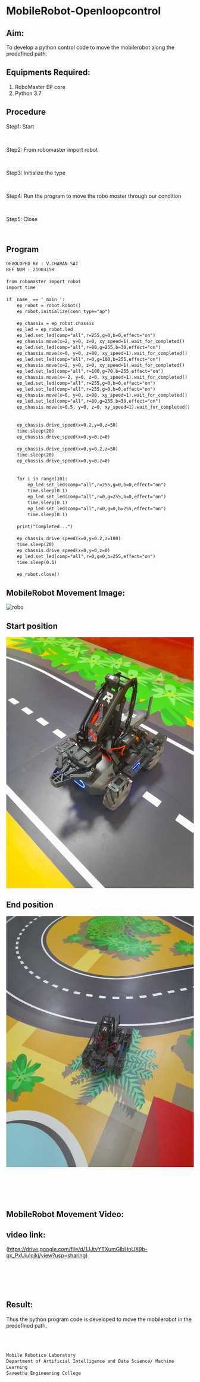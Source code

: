 # MobileRobot-Openloopcontrol
## Aim:

To develop a python control code to move the mobilerobot along the predefined path.

## Equipments Required:
1. RoboMaster EP core
2. Python 3.7

## Procedure

Step1:  Start

<br/>

Step2: From robomaster import robot

<br/>

Step3: Initialize the type

<br/>

Step4: Run the program to move the robo moster through our condition 

<br/>

Step5: Close

<br/>

## Program
```
DEVOLOPED BY : V.CHARAN SAI
REF NUM : 21003158

from robomaster import robot
import time

if _name_ == '_main_':
    ep_robot = robot.Robot()
    ep_robot.initialize(conn_type="ap")

    ep_chassis = ep_robot.chassis
    ep_led = ep_robot.led
    ep_led.set_led(comp="all",r=255,g=0,b=0,effect="on")   
    ep_chassis.move(x=2, y=0, z=0, xy_speed=1).wait_for_completed()
    ep_led.set_led(comp="all",r=80,g=255,b=30,effect="on")
    ep_chassis.move(x=0, y=0, z=80, xy_speed=1).wait_for_completed()
    ep_led.set_led(comp="all",r=0,g=100,b=255,effect="on")
    ep_chassis.move(x=2, y=0, z=0, xy_speed=1).wait_for_completed()
    ep_led.set_led(comp="all",r=100,g=70,b=255,effect="on")
    ep_chassis.move(x=-2, y=0, z=0, xy_speed=1).wait_for_completed()
    ep_led.set_led(comp="all",r=255,g=0,b=0,effect="on")  
    ep_led.set_led(comp="all",r=255,g=0,b=0,effect="on")  
    ep_chassis.move(x=0, y=0, z=90, xy_speed=1).wait_for_completed()
    ep_led.set_led(comp="all",r=80,g=255,b=30,effect="on")
    ep_chassis.move(x=0.5, y=0, z=0, xy_speed=1).wait_for_completed()
  

    ep_chassis.drive_speed(x=0.2,y=0,z=50)
    time.sleep(20)
    ep_chassis.drive_speed(x=0,y=0,z=0)

    ep_chassis.drive_speed(x=0,y=0.2,z=50)
    time.sleep(20)
    ep_chassis.drive_speed(x=0,y=0,z=0)

   
    for i in range(10):
        ep_led.set_led(comp="all",r=255,g=0,b=0,effect="on")   
        time.sleep(0.1)
        ep_led.set_led(comp="all",r=0,g=255,b=0,effect="on")
        time.sleep(0.1)
        ep_led.set_led(comp="all",r=0,g=0,b=255,effect="on")
        time.sleep(0.1)        
    
    print("Completed...")

    ep_chassis.drive_speed(x=0,y=0.2,z=100)
    time.sleep(20)
    ep_chassis.drive_speed(x=0,y=0,z=0)
    ep_led.set_led(comp="all",r=0,g=0,b=255,effect="on")
    time.sleep(0.1)

    ep_robot.close()
```

## MobileRobot Movement Image:

![robo](./img/robomaster.png)
## Start position
![OUTPUT](https://github.com/charansai0/mobilerobot-openloopcontrol/blob/main/V.jpeg?raw=true)
## End position
![OUTPUT](https://github.com/charansai0/mobilerobot-openloopcontrol/blob/main/VVV.jpeg?raw=true)



<br/>
<br/>
<br/>
<br/>

## MobileRobot Movement Video:
 
## video link:
(https://drive.google.com/file/d/1JJtvYTXumGIbHnUX9b-qx_PxUiulqjkj/view?usp=sharing)

<br/>
<br/>
<br/>
<br/>

## Result:
Thus the python program code is developed to move the mobilerobot in the predefined path.


<br/>
<br/>

```
Mobile Robotics Laboratory
Department of Artificial Intelligence and Data Science/ Machine Learning
Saveetha Engineering College
```
